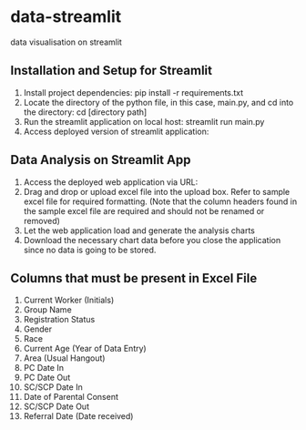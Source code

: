 # data-streamlit
data visualisation on streamlit

## Installation and Setup for Streamlit
1. Install project dependencies: pip install -r requirements.txt
2. Locate the directory of the python file, in this case, main.py, and cd into the directory: cd [directory path]
3. Run the streamlit application on local host: streamlit run main.py
4. Access deployed version of streamlit application: 

## Data Analysis on Streamlit App
1. Access the deployed web application via URL:
2. Drag and drop or upload excel file into the upload box. Refer to sample excel file for required formatting. (Note that the column headers found in the sample excel file are required and should not be renamed or removed)
3. Let the web application load and generate the analysis charts
4. Download the necessary chart data before you close the application since no data is going to be stored.

## Columns that must be present in Excel File
1. Current Worker (Initials)
2. Group Name
3. Registration Status
4. Gender
5. Race
6. Current Age (Year of Data Entry)
7. Area (Usual Hangout)
8. PC Date In
9. PC Date Out
10. SC/SCP Date In
11. Date of Parental Consent
12. SC/SCP Date Out
13. Referral Date (Date received)

